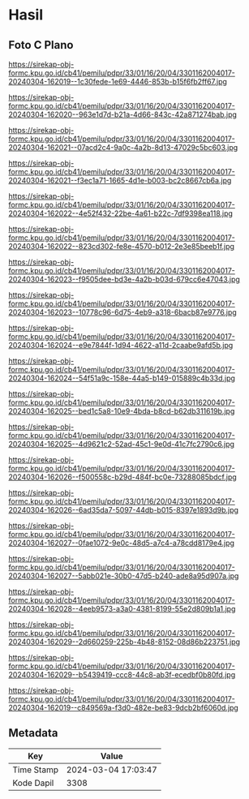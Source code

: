 # Hasil

## Foto C Plano

https://sirekap-obj-formc.kpu.go.id/cb41/pemilu/pdpr/33/01/16/20/04/3301162004017-20240304-162019--1c30fede-1e69-4446-853b-b15f6fb2ff67.jpg

https://sirekap-obj-formc.kpu.go.id/cb41/pemilu/pdpr/33/01/16/20/04/3301162004017-20240304-162020--963e1d7d-b21a-4d66-843c-42a871274bab.jpg

https://sirekap-obj-formc.kpu.go.id/cb41/pemilu/pdpr/33/01/16/20/04/3301162004017-20240304-162021--07acd2c4-9a0c-4a2b-8d13-47029c5bc603.jpg

https://sirekap-obj-formc.kpu.go.id/cb41/pemilu/pdpr/33/01/16/20/04/3301162004017-20240304-162021--f3ec1a71-1665-4d1e-b003-bc2c8667cb6a.jpg

https://sirekap-obj-formc.kpu.go.id/cb41/pemilu/pdpr/33/01/16/20/04/3301162004017-20240304-162022--4e52f432-22be-4a61-b22c-7df9398ea118.jpg

https://sirekap-obj-formc.kpu.go.id/cb41/pemilu/pdpr/33/01/16/20/04/3301162004017-20240304-162022--823cd302-fe8e-4570-b012-2e3e85beeb1f.jpg

https://sirekap-obj-formc.kpu.go.id/cb41/pemilu/pdpr/33/01/16/20/04/3301162004017-20240304-162023--f9505dee-bd3e-4a2b-b03d-679cc6e47043.jpg

https://sirekap-obj-formc.kpu.go.id/cb41/pemilu/pdpr/33/01/16/20/04/3301162004017-20240304-162023--10778c96-6d75-4eb9-a318-6bacb87e9776.jpg

https://sirekap-obj-formc.kpu.go.id/cb41/pemilu/pdpr/33/01/16/20/04/3301162004017-20240304-162024--e9e7844f-1d94-4622-a11d-2caabe9afd5b.jpg

https://sirekap-obj-formc.kpu.go.id/cb41/pemilu/pdpr/33/01/16/20/04/3301162004017-20240304-162024--54f51a9c-158e-44a5-b149-015889c4b33d.jpg

https://sirekap-obj-formc.kpu.go.id/cb41/pemilu/pdpr/33/01/16/20/04/3301162004017-20240304-162025--bed1c5a8-10e9-4bda-b8cd-b62db311619b.jpg

https://sirekap-obj-formc.kpu.go.id/cb41/pemilu/pdpr/33/01/16/20/04/3301162004017-20240304-162025--4d9621c2-52ad-45c1-9e0d-41c7fc2790c6.jpg

https://sirekap-obj-formc.kpu.go.id/cb41/pemilu/pdpr/33/01/16/20/04/3301162004017-20240304-162026--f500558c-b29d-484f-bc0e-73288085bdcf.jpg

https://sirekap-obj-formc.kpu.go.id/cb41/pemilu/pdpr/33/01/16/20/04/3301162004017-20240304-162026--6ad35da7-5097-44db-b015-8397e1893d9b.jpg

https://sirekap-obj-formc.kpu.go.id/cb41/pemilu/pdpr/33/01/16/20/04/3301162004017-20240304-162027--0fae1072-9e0c-48d5-a7c4-a78cdd8179e4.jpg

https://sirekap-obj-formc.kpu.go.id/cb41/pemilu/pdpr/33/01/16/20/04/3301162004017-20240304-162027--5abb021e-30b0-47d5-b240-ade8a95d907a.jpg

https://sirekap-obj-formc.kpu.go.id/cb41/pemilu/pdpr/33/01/16/20/04/3301162004017-20240304-162028--4eeb9573-a3a0-4381-8199-55e2d809b1a1.jpg

https://sirekap-obj-formc.kpu.go.id/cb41/pemilu/pdpr/33/01/16/20/04/3301162004017-20240304-162029--2d660259-225b-4b48-8152-08d86b223751.jpg

https://sirekap-obj-formc.kpu.go.id/cb41/pemilu/pdpr/33/01/16/20/04/3301162004017-20240304-162029--b5439419-ccc8-44c8-ab3f-ecedbf0b80fd.jpg

https://sirekap-obj-formc.kpu.go.id/cb41/pemilu/pdpr/33/01/16/20/04/3301162004017-20240304-162019--c849569a-f3d0-482e-be83-9dcb2bf6060d.jpg


## Metadata

| Key        | Value               |
| ---------- | ------------------- |
| Time Stamp | 2024-03-04 17:03:47 |
| Kode Dapil | 3308                |



